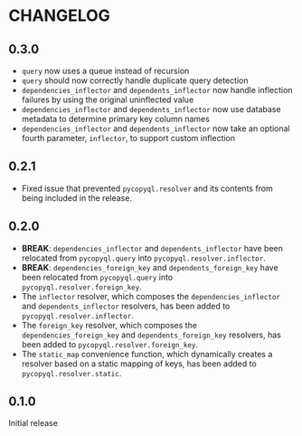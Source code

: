 # CHANGELOG

## 0.3.0

* `query` now uses a queue instead of recursion
* `query` should now correctly handle duplicate query detection
* `dependencies_inflector` and `dependents_inflector` now handle inflection failures by using the original uninflected value
* `dependencies_inflector` and `dependents_inflector` now use database metadata to determine primary key column names
* `dependencies_inflector` and `dependents_inflector` now take an optional fourth parameter, `inflector`, to support custom inflection

## 0.2.1

* Fixed issue that prevented `pycopyql.resolver` and its contents from being included in the release.

## 0.2.0

* **BREAK**: `dependencies_inflector` and `dependents_inflector` have been relocated from `pycopyql.query` into `pycopyql.resolver.inflector`.
* **BREAK**: `dependencies_foreign_key` and `dependents_foreign_key` have been relocated from `pycopyql.query` into `pycopyql.resolver.foreign_key`.
* The `inflector` resolver, which composes the `dependencies_inflector` and `dependents_inflector` resolvers, has been added to `pycopyql.resolver.inflector`.
* The `foreign_key` resolver, which composes the `dependencies_foreign_key` and `dependents_foreign_key` resolvers, has been added to `pycopyql.resolver.foreign_key`.
* The `static_map` convenience function, which dynamically creates a resolver based on a static mapping of keys, has been added to `pycopyql.resolver.static`.

## 0.1.0

Initial release
